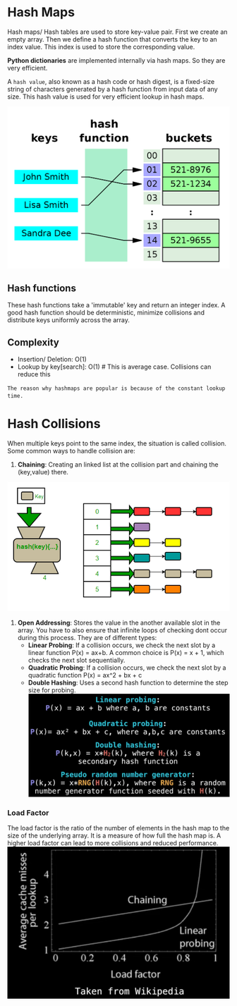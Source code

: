 # Hash Maps
Hash maps/ Hash tables are used to store key-value pair. First we create an empty array. Then we define a hash function that converts the key to an index value. This index is used to store the corresponding value. 

**Python dictionaries** are implemented internally via hash maps. So they are very efficient.

A `hash value`, also known as a hash code or hash digest, is a fixed-size string of characters generated by a hash function from input data of any size. This hash value is used for very efficient lookup in hash maps.

![Alt text](image.png)

## Hash functions
These hash functions take a 'immutable' key and return an integer index. A good hash function should be deterministic, minimize collisions and distribute keys uniformly across the array.

## Complexity
- Insertion/ Deletion: O(1)
- Lookup by key[search]: O(1)  # This is average case. Collisions can reduce this

`The reason why hashmaps are popular is because of the constant lookup time.`

# Hash Collisions
When multiple keys point to the same index, the situation is called collision. 
Some common ways to handle collision are:

1. **Chaining**: Creating an linked list at the collision part and chaining the (key,value) there.	

![Alt text](image-1.png)

1. **Open Addressing**: Stores the value in the another available slot in the array. You have to also ensure that infinite loops of checking dont occur during this process. They are of different types:
   - **Linear Probing**: If a collision occurs, we check the next slot by a linear function P(x) = ax+b. A common choice is P(x) = x + 1, which checks the next slot sequentially.
   - **Quadratic Probing**: If a collision occurs, we check the next slot by a quadratic function P(x) = ax^2 + bx + c
   - **Double Hashing**: Uses a second hash function to determine the step size for probing.
![alt text](image-3.png)
### Load Factor
The load factor is the ratio of the number of elements in the hash map to the size of the underlying array. It is a measure of how full the hash map is. A higher load factor can lead to more collisions and reduced performance. 
![alt text](image-2.png)